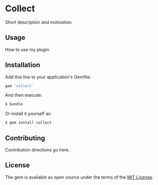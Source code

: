 # Collect
Short description and motivation.

## Usage
How to use my plugin.

## Installation
Add this line to your application's Gemfile:

```ruby
gem 'collect'
```

And then execute:
```bash
$ bundle
```

Or install it yourself as:
```bash
$ gem install collect
```

## Contributing
Contribution directions go here.

## License
The gem is available as open source under the terms of the [MIT License](https://opensource.org/licenses/MIT).

